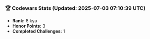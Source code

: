 ### 🏆 Codewars Stats (Updated: 2025-07-03 07:10:39 UTC)

- **Rank:** 8 kyu
- **Honor Points:** 3
- **Completed Challenges:** 1
